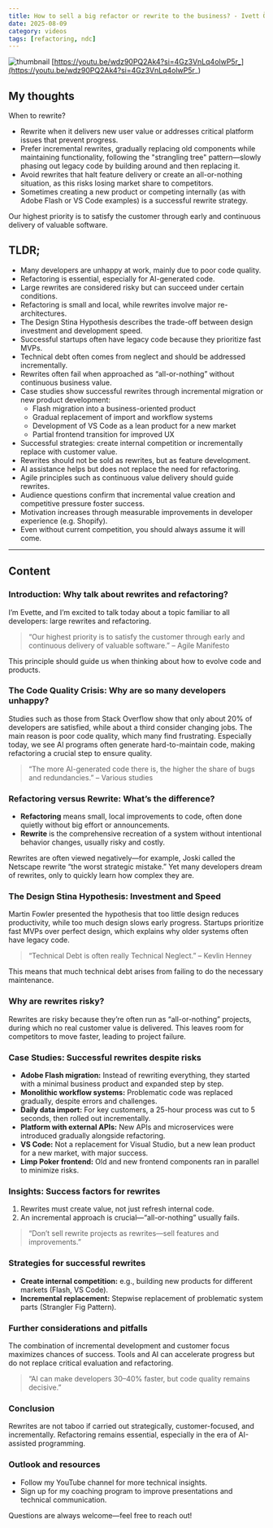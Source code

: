```yaml
---
title: How to sell a big refactor or rewrite to the business? - Ivett Ördög - NDC Oslo 2025
date: 2025-08-09
category: videos
tags: [refactoring, ndc]
---
```


![thumbnail](https://i.ytimg.com/vi/wdz90PQ2Ak4/maxresdefault.jpg)
[https://youtu.be/wdz90PQ2Ak4?si=4Gz3VnLq4olwP5r_](https://youtu.be/wdz90PQ2Ak4?si=4Gz3VnLq4olwP5r_)

## My thoughts

When to rewrite?

- Rewrite when it delivers new user value or addresses critical platform issues that prevent progress.
- Prefer incremental rewrites, gradually replacing old components while maintaining functionality, following the "strangling tree" pattern—slowly phasing out legacy code by building around and then replacing it.
- Avoid rewrites that halt feature delivery or create an all-or-nothing situation, as this risks losing market share to competitors.
- Sometimes creating a new product or competing internally (as with Adobe Flash or VS Code examples) is a successful rewrite strategy.

Our highest priority is to satisfy the customer through early and continuous delivery of valuable software.

## TLDR;
- Many developers are unhappy at work, mainly due to poor code quality.  
- Refactoring is essential, especially for AI-generated code.  
- Large rewrites are considered risky but can succeed under certain conditions.  
- Refactoring is small and local, while rewrites involve major re-architectures.  
- The Design Stina Hypothesis describes the trade-off between design investment and development speed.  
- Successful startups often have legacy code because they prioritize fast MVPs.  
- Technical debt often comes from neglect and should be addressed incrementally.  
- Rewrites often fail when approached as “all-or-nothing” without continuous business value.  
- Case studies show successful rewrites through incremental migration or new product development:  
  - Flash migration into a business-oriented product  
  - Gradual replacement of import and workflow systems  
  - Development of VS Code as a lean product for a new market  
  - Partial frontend transition for improved UX  
- Successful strategies: create internal competition or incrementally replace with customer value.  
- Rewrites should not be sold as rewrites, but as feature development.  
- AI assistance helps but does not replace the need for refactoring.  
- Agile principles such as continuous value delivery should guide rewrites.  
- Audience questions confirm that incremental value creation and competitive pressure foster success.  
- Motivation increases through measurable improvements in developer experience (e.g. Shopify).  
- Even without current competition, you should always assume it will come.  

---

## Content  

### Introduction: Why talk about rewrites and refactoring?  
I’m Evette, and I’m excited to talk today about a topic familiar to all developers: large rewrites and refactoring.  

> “Our highest priority is to satisfy the customer through early and continuous delivery of valuable software.” – Agile Manifesto  

This principle should guide us when thinking about how to evolve code and products.  

### The Code Quality Crisis: Why are so many developers unhappy?  
Studies such as those from Stack Overflow show that only about 20% of developers are satisfied, while about a third consider changing jobs. The main reason is poor code quality, which many find frustrating. Especially today, we see AI programs often generate hard-to-maintain code, making refactoring a crucial step to ensure quality.  

> “The more AI-generated code there is, the higher the share of bugs and redundancies.” – Various studies  

### Refactoring versus Rewrite: What’s the difference?  
- **Refactoring** means small, local improvements to code, often done quietly without big effort or announcements.  
- **Rewrite** is the comprehensive recreation of a system without intentional behavior changes, usually risky and costly.  

Rewrites are often viewed negatively—for example, Joski called the Netscape rewrite “the worst strategic mistake.” Yet many developers dream of rewrites, only to quickly learn how complex they are.  

### The Design Stina Hypothesis: Investment and Speed  
Martin Fowler presented the hypothesis that too little design reduces productivity, while too much design slows early progress. Startups prioritize fast MVPs over perfect design, which explains why older systems often have legacy code.  

> “Technical Debt is often really Technical Neglect.” – Kevlin Henney  

This means that much technical debt arises from failing to do the necessary maintenance.  

### Why are rewrites risky?  
Rewrites are risky because they’re often run as “all-or-nothing” projects, during which no real customer value is delivered. This leaves room for competitors to move faster, leading to project failure.  

### Case Studies: Successful rewrites despite risks  
- **Adobe Flash migration:** Instead of rewriting everything, they started with a minimal business product and expanded step by step.  
- **Monolithic workflow systems:** Problematic code was replaced gradually, despite errors and challenges.  
- **Daily data import:** For key customers, a 25-hour process was cut to 5 seconds, then rolled out incrementally.  
- **Platform with external APIs:** New APIs and microservices were introduced gradually alongside refactoring.  
- **VS Code:** Not a replacement for Visual Studio, but a new lean product for a new market, with major success.  
- **Limp Poker frontend:** Old and new frontend components ran in parallel to minimize risks.  

### Insights: Success factors for rewrites  
1. Rewrites must create value, not just refresh internal code.  
2. An incremental approach is crucial—“all-or-nothing” usually fails.  

> “Don’t sell rewrite projects as rewrites—sell features and improvements.”  

### Strategies for successful rewrites  
- **Create internal competition:** e.g., building new products for different markets (Flash, VS Code).  
- **Incremental replacement:** Stepwise replacement of problematic system parts (Strangler Fig Pattern).  

### Further considerations and pitfalls  
The combination of incremental development and customer focus maximizes chances of success. Tools and AI can accelerate progress but do not replace critical evaluation and refactoring.  

> “AI can make developers 30–40% faster, but code quality remains decisive.”  

### Conclusion  
Rewrites are not taboo if carried out strategically, customer-focused, and incrementally. Refactoring remains essential, especially in the era of AI-assisted programming.  

### Outlook and resources  
- Follow my YouTube channel for more technical insights.  
- Sign up for my coaching program to improve presentations and technical communication.  

Questions are always welcome—feel free to reach out!  
